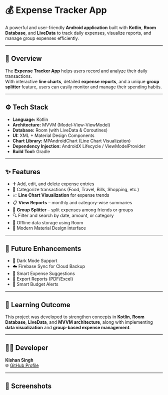# 💰 Expense Tracker App

A powerful and user-friendly **Android application** built with **Kotlin**, **Room Database**, and **LiveData** to track daily expenses, visualize reports, and manage group expenses efficiently.

---

## 📱 Overview
The **Expense Tracker App** helps users record and analyze their daily transactions.  
With interactive **line charts**, detailed **expense reports**, and a unique **group splitter** feature, users can easily monitor and manage their spending habits.

---

## ⚙️ Tech Stack
- **Language:** Kotlin  
- **Architecture:** MVVM (Model-View-ViewModel)  
- **Database:** Room (with LiveData & Coroutines)  
- **UI:** XML + Material Design Components  
- **Chart Library:** MPAndroidChart (Line Chart Visualization)  
- **Dependency Injection:** AndroidX Lifecycle / ViewModelProvider  
- **Build Tool:** Gradle  

---

## ✨ Features
- ➕ Add, edit, and delete expense entries  
- 📂 Categorize transactions (Food, Travel, Bills, Shopping, etc.)  
- 📈 **Line Chart Visualization** for expense trends  
- 📋 **View Reports** – monthly and category-wise summaries  
- 👥 **Group Splitter** – split expenses among friends or groups  
- 🔍 Filter and search by date, amount, or category  
- 💾 Offline data storage using Room  
- 🎨 Modern Material Design interface  

---

## 🚀 Future Enhancements
- 🌙 Dark Mode Support  
- ☁️ Firebase Sync for Cloud Backup  
- 🤖 Smart Expense Suggestions  
- 📄 Export Reports (PDF/Excel)  
- 🔔 Smart Budget Alerts  

---

## 🧠 Learning Outcome
This project was developed to strengthen concepts in **Kotlin**, **Room Database**, **LiveData**, and **MVVM architecture**, along with implementing **data visualization** and **group-based expense management**.

---

## 🧑‍💻 Developer
**Kishan Singh**  
🌐 [GitHub Profile](https://github.com/Kishan9565)

---

## 📸 Screenshots 


